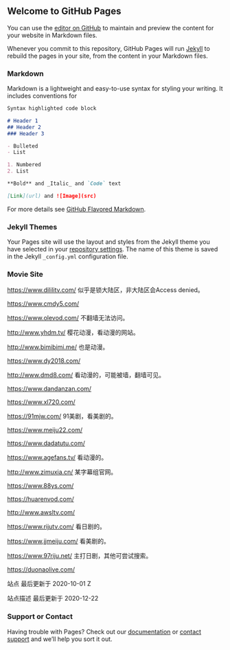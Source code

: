 ## Welcome to GitHub Pages

You can use the [editor on GitHub](https://github.com/007FFF-dev/007FFF-dev.github.io/edit/master/index.md) to maintain and preview the content for your website in Markdown files.

Whenever you commit to this repository, GitHub Pages will run [Jekyll](https://jekyllrb.com/) to rebuild the pages in your site, from the content in your Markdown files.

### Markdown

Markdown is a lightweight and easy-to-use syntax for styling your writing. It includes conventions for

```markdown
Syntax highlighted code block

# Header 1
## Header 2
### Header 3

- Bulleted
- List

1. Numbered
2. List

**Bold** and _Italic_ and `Code` text

[Link](url) and ![Image](src)
```

For more details see [GitHub Flavored Markdown](https://guides.github.com/features/mastering-markdown/).

### Jekyll Themes

Your Pages site will use the layout and styles from the Jekyll theme you have selected in your [repository settings](https://github.com/007FFF-dev/007FFF-dev.github.io/settings). The name of this theme is saved in the Jekyll `_config.yml` configuration file.

### Movie Site

<https://www.dililitv.com/>  似乎是锁大陆区，非大陆区会Access denied。

<https://www.cmdy5.com/>

<https://www.olevod.com/> 不翻墙无法访问。

<http://www.yhdm.tv/> 樱花动漫，看动漫的网站。

<http://www.bimibimi.me/> 也是动漫。

<https://www.dy2018.com/>

<http://www.dmd8.com/> 看动漫的，可能被墙，翻墙可见。

<https://www.dandanzan.com/>

<https://www.xl720.com/>

<https://91mjw.com/> 91美剧，看美剧的。

<https://www.meiju22.com/>

<https://www.dadatutu.com/>

<https://www.agefans.tv/> 看动漫的。

<http://www.zimuxia.cn/> 某字幕组官网。

<https://www.88ys.com/>

<https://huarenvod.com/>

<http://www.awsltv.com/>

<https://www.rijutv.com/> 看日剧的。

<https://www.jjmeiju.com/> 看美剧的。

<https://www.97riju.net/> 主打日剧，其他可尝试搜索。

<https://duonaolive.com/>

站点 最后更新于 2020-10-01 Z 

站点描述 最后更新于 2020-12-22
 
### Support or Contact

Having trouble with Pages? Check out our [documentation](https://help.github.com/categories/github-pages-basics/) or [contact support](https://github.com/contact) and we’ll help you sort it out.
